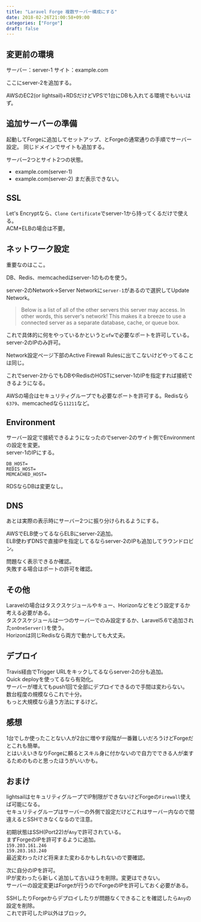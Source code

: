 ```yaml
---
title: "Laravel Forge 複数サーバー構成にする"
date: 2018-02-26T21:00:58+09:00
categories: ["Forge"]
draft: false
---
```


## 変更前の環境
サーバー：server-1
サイト：example.com

ここにserver-2を追加する。

AWSのEC2(or lightsail)+RDSだけどVPSで1台にDBも入れてる環境でもいいはず。

## 追加サーバーの準備
起動してForgeに追加してセットアップ、とForgeの通常通りの手順でサーバー設定。
同じドメインでサイトも追加する。

サーバー2つとサイト2つの状態。

- example.com(server-1)
- example.com(server-2) まだ表示できない。

## SSL
Let's Encryptなら、`Clone Certificate`でserver-1から持ってくるだけで使える。  
ACM+ELBの場合は不要。

## ネットワーク設定
重要なのはここ。

DB、Redis、memcachedはserver-1のものを使う。

server-2のNetwork→Server Networkに`server-1`があるので選択してUpdate Network。

> Below is a list of all of the other servers this server may access. In other words, this server's network! This makes it a breeze to use a connected server as a separate database, cache, or queue box.

これで具体的に何をやっているかというと`ufw`で必要なポートを許可している。
server-2のIPのみ許可。

Network設定ページ下部のActive Firewall Rulesに出てこないけどやってることは同じ。

これでserver-2からでもDBやRedisのHOSTにserver-1のIPを指定すれば接続できるようになる。

AWSの場合はセキュリティグループでも必要なポートを許可する。Redisなら`6379`、memcachedなら`11211`など。

## Environment
サーバー設定で接続できるようになったのでserver-2のサイト側でEnvironmentの設定を変更。  
server-1のIPにする。

```
DB_HOST=
REDIS_HOST=
MEMCACHED_HOST=
```

RDSならDBは変更なし。

## DNS
あとは実際の表示時にサーバー2つに振り分けられるようにする。

AWSでELB使ってるならELBにserver-2追加。  
ELB使わずDNSで直接IPを指定してるならserver-2のIPも追加してラウンドロビン。

問題なく表示できるか確認。  
失敗する場合はポートの許可を確認。

## その他
Laravelの場合はタスクスケジュールやキュー、Horizonなどをどう設定するか考える必要がある。  
タスクスケジュールは一つのサーバーでのみ設定するか、Laravel5.6で追加された`onOneServer()`を使う。  
Horizonは同じRedisなら両方で動かしても大丈夫。

## デプロイ
Travis経由でTrigger URLをキックしてるならserver-2の分も追加。  
Quick deployを使ってるなら有効化。  
サーバーが増えてもpush1回で全部にデプロイできるので手間は変わらない。  
数台程度の規模ならこれで十分。  
もっと大規模なら違う方法にするけど。

## 感想
1台でしか使ったことない人が2台に増やす段階が一番難しいだろうけどForgeだとこれも簡単。  
とはいえいきなりForgeに頼るとスキル身に付かないので自力でできる人が楽するためのものと思ったほうがいいかも。

## おまけ
lightsailはセキュリティグループでIP制限ができないけどForgeの`Firewall`使えば可能になる。  
セキュリティグループはサーバーの外側で設定だけどこれはサーバー内なので間違えるとSSHできなくなるので注意。

初期状態はSSH(Port22)が`Any`で許可されている。  
まずForgeのIPを許可するように追加。  
`159.203.161.246`  
`159.203.163.240`  
最近変わったけど将来また変わるかもしれないので要確認。

次に自分のIPを許可。  
IPが変わったら新しく追加して古いほうを削除。変更はできない。  
サーバーの設定変更はForgeが行うのでForgeのIPを許可しておく必要がある。  

SSHしたりForgeからデプロイしたりが問題なくできることを確認したら`Any`の設定を削除。  
これで許可したIP以外はブロック。
